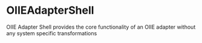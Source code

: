 # OIIEAdapterShell
OIIE Adapter Shell provides the core functionality of an OIIE adapter without any system specific transformations
